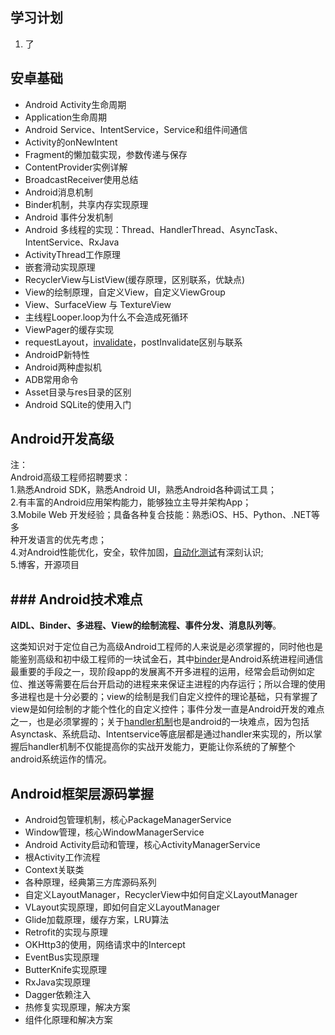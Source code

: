 ## 学习计划
1. 了

## 安卓基础

- Android Activity生命周期
- Application生命周期
- Android Service、IntentService，Service和组件间通信
- Activity的onNewIntent
- Fragment的懒加载实现，参数传递与保存
- ContentProvider实例详解
- BroadcastReceiver使用总结
- Android消息机制
- Binder机制，共享内存实现原理
- Android 事件分发机制
- Android 多线程的实现：Thread、HandlerThread、AsyncTask、IntentService、RxJava
- ActivityThread工作原理
- 嵌套滑动实现原理
- RecyclerView与ListView(缓存原理，区别联系，优缺点)
- View的绘制原理，自定义View，自定义ViewGroup
- View、SurfaceView 与 TextureView
- 主线程Looper.loop为什么不会造成死循环
- ViewPager的缓存实现
- requestLayout，[invalidate](https://www.zhihu.com/search?q=invalidate&search_source=Entity&hybrid_search_source=Entity&hybrid_search_extra=%7B%22sourceType%22%3A%22answer%22%2C%22sourceId%22%3A1332792243%7D)，postInvalidate区别与联系
- AndroidP新特性
- Android两种虚拟机
- ADB常用命令
- Asset目录与res目录的区别
- Android SQLite的使用入门

## Android开发高级
注：  
Android高级工程师招聘要求：  
1.熟悉Android SDK，熟悉Android UI，熟悉Android各种调试工具；  
2.有丰富的Android应用架构能力，能够独立主导并架构App；  
3.Mobile Web 开发经验；具备各种复合技能：熟悉iOS、H5、Python、.NET等多  
种开发语言的优先考虑；  
4.对Android性能优化，安全，软件加固，[自动化测试](https://www.zhihu.com/search?q=%E8%87%AA%E5%8A%A8%E5%8C%96%E6%B5%8B%E8%AF%95&search_source=Entity&hybrid_search_source=Entity&hybrid_search_extra=%7B%22sourceType%22%3A%22answer%22%2C%22sourceId%22%3A1332792243%7D)有深刻认识;  
5.博客，开源项目

## ### Android技术难点
**AIDL、Binder、多进程、View的绘制流程、事件分发、消息队列等**。

这类知识对于定位自己为高级Android工程师的人来说是必须掌握的，同时他也是能鉴别高级和初中级工程师的一块试金石，其中[binder](https://www.zhihu.com/search?q=binder&search_source=Entity&hybrid_search_source=Entity&hybrid_search_extra=%7B%22sourceType%22%3A%22answer%22%2C%22sourceId%22%3A1332792243%7D)是Android系统进程间通信最重要的手段之一，现阶段app的发展离不开多进程的运用，经常会启动例如定位、推送等需要在后台开启动的进程来来保证主进程的内存运行；所以合理的使用多进程也是十分必要的；view的绘制是我们自定义控件的理论基础，只有掌握了view是如何绘制的才能个性化的自定义控件；事件分发一直是Android开发的难点之一，也是必须掌握的；关于[handler机制](https://www.zhihu.com/search?q=handler%E6%9C%BA%E5%88%B6&search_source=Entity&hybrid_search_source=Entity&hybrid_search_extra=%7B%22sourceType%22%3A%22answer%22%2C%22sourceId%22%3A1332792243%7D)也是android的一块难点，因为包括Asynctask、系统启动、Intentservice等底层都是通过handler来实现的，所以掌握后handler机制不仅能提高你的实战开发能力，更能让你系统的了解整个android系统运作的情况。

## Android框架层源码掌握
- Android包管理机制，核心PackageManagerService
- Window管理，核心WindowManagerService
- Android Activity启动和管理，核心ActivityManagerService
- 根Activity工作流程
- Context关联类
- 各种原理，经典第三方库源码系列
- 自定义LayoutManager，RecyclerView中如何自定义LayoutManager
- VLayout实现原理，即如何自定义LayoutManager
- Glide加载原理，缓存方案，LRU算法
- Retrofit的实现与原理
- OKHttp3的使用，网络请求中的Intercept
- EventBus实现原理
- ButterKnife实现原理
- RxJava实现原理
- Dagger依赖注入
- 热修复实现原理，解决方案
- 组件化原理和解决方案
